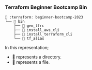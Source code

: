 
### Terraform Beginner Bootcamp Bin

```
📁 :terraform: beginner-bootcamp-2023
└── 📁 bin
    ├── 📄 gen_tfrc
    ├── 📄 install_aws_cli
    ├── 📄 install_terraform_cli
    └── 📄 tf_alias
```

In this representation;

- 📁 represents a directory.
- 📄 represents a file.

